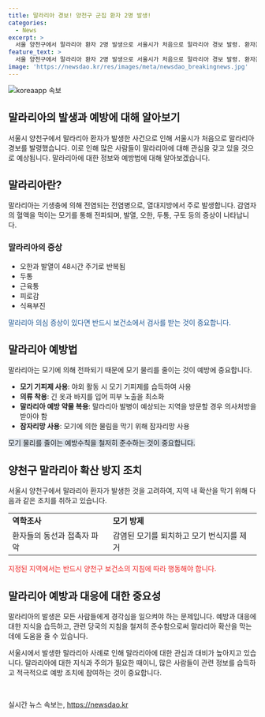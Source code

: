 ```yaml
---
title: 말라리아 경보! 양천구 군집 환자 2명 발생!
categories:
  - News
excerpt: >
  서울 양천구에서 말라리아 환자 2명 발생으로 서울시가 처음으로 말라리아 경보 발령. 환자는 증상 발생 간격이 2주 이내, 거주지가 1km 이내인 군집 사례. 서울시는 역학조사 및 모기 방제 지원 예정. 의심 증상 시 보건소에서 검사 받을 것 권고.
feature_text: >
  서울 양천구에서 말라리아 환자 2명 발생으로 서울시가 처음으로 말라리아 경보 발령. 환자는 증상 발생 간격이 2주 이내, 거주지가 1km 이내인 군집 사례. 서울시는 역학조사 및 모기 방제 지원 예정. 의심 증상 시 보건소에서 검사 받을 것 권고.
image: 'https://newsdao.kr/res/images/meta/newsdao_breakingnews.jpg'
---
```


<p><img src="https://newsdao.kr/res/images/meta/newsdao_breakingnews.jpg" alt="koreaapp 속보" /></p>

<h2>말라리아의 발생과 예방에 대해 알아보기</h2>

<p>서울시 양천구에서 말라리아 환자가 발생한 사건으로 인해 서울시가 처음으로 말라리아 경보를 발령했습니다. 이로 인해 많은 사람들이 말라리아에 대해 관심을 갖고 있을 것으로 예상됩니다. 말라리아에 대한 정보와 예방법에 대해 알아보겠습니다.</p>

<h2>말라리아란?</h2>

<p>말라리아는 기생충에 의해 전염되는 전염병으로, 열대지방에서 주로 발생합니다. 감염자의 혈액을 먹이는 모기를 통해 전파되며, 발열, 오한, 두통, 구토 등의 증상이 나타납니다.</p>

<h3>말라리아의 증상</h3>

<ul>
  <li>오한과 발열이 48시간 주기로 반복됨</li>
  <li>두통</li>
  <li>근육통</li>
  <li>피로감</li>
  <li>식욕부진</li>
</ul>

<p><span style="color: #1a5490;">말라리아 의심 증상이 있다면 반드시 보건소에서 검사를 받는 것이 중요합니다.</span></p>

<h2>말라리아 예방법</h2>

<p>말라리아는 모기에 의해 전파되기 때문에 모기 물리를 줄이는 것이 예방에 중요합니다. </p>

<ul>
  <li><b>모기 기피제 사용</b>: 야외 활동 시 모기 기피제를 습득하여 사용</li>
  <li><b>의류 착용</b>: 긴 옷과 바지를 입어 피부 노출을 최소화</li>
  <li><b>말라리아 예방 약물 복용</b>: 말라리아 발병이 예상되는 지역을 방문할 경우 의사처방을 받아야 함</li>
  <li><b>잠자리망 사용</b>: 모기에 의한 물림을 막기 위해 잠자리망 사용</li>
</ul>

<p><span style="background-color: #21538527;">모기 물리를 줄이는 예방수칙을 철저히 준수하는 것이 중요합니다.</span></p>

<h2>양천구 말라리아 확산 방지 조치</h2>

<p>서울시 양천구에서 말라리아 환자가 발생한 것을 고려하여, 지역 내 확산을 막기 위해 다음과 같은 조치를 취하고 있습니다.</p>

<table>
  <tr>
    <td><b>역학조사</b></td>
    <td><b>모기 방제</b></td>
  </tr>
  <tr>
    <td>환자들의 동선과 접촉자 파악</td>
    <td>감염된 모기를 퇴치하고 모기 번식지를 제거</td>
  </tr>
</table>

<p><span style="color: #ee2323;">지정된 지역에서는 반드시 양천구 보건소의 지침에 따라 행동해야 합니다.</span></p>

<h2>말라리아 예방과 대응에 대한 중요성</h2>

<p>말라리아의 발생은 모든 사람들에게 경각심을 일으켜야 하는 문제입니다. 예방과 대응에 대한 지식을 습득하고, 관련 당국의 지침을 철저히 준수함으로써 말라리아 확산을 막는 데에 도움을 줄 수 있습니다.</p>

<p>서울시에서 발생한 말라리아 사례로 인해 말라리아에 대한 관심과 대비가 높아지고 있습니다. 말라리아에 대한 지식과 주의가 필요한 때이니, 많은 사람들이 관련 정보를 습득하고 적극적으로 예방 조치에 참여하는 것이 중요합니다. </p>

<p data-ke-size="size16">&nbsp;</p>
실시간 뉴스 속보는, <a href="https://newsdao.kr" rel="dofollow">https://newsdao.kr</a>


